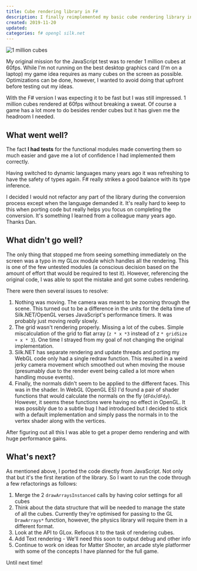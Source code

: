 ```yaml
---
title: Cube rendering library in F#
description: I finally reimplemented my basic cube rendering library in F# and OpenGL from JavaScript and WebGL.
created: 2019-11-20
updated:
categories: f# opengl silk.net
---
```


![1 million cubes](/assets/cube-demo.webp)

My original mission for the JavaScript test was to render 1 million cubes at
60fps. While I'm not running on the best desktop graphics card (I'm on a laptop)
my game idea requires as many cubes on the screen as possible. Optimizations can
be done, however, I wanted to avoid doing that upfront before testing out my ideas.

With the F# version I was expecting it to be fast but I was still impressed.
1 million cubes rendered at 60fps without breaking a sweat. Of course a game
has a lot more to do besides render cubes but it has given me the headroom
I needed.

## What went well?

The fact **I had tests** for the functional modules made converting them so much
easier and gave me a lot of confidence I had implemented them correctly.

Having switched to dynamic languages many years ago it was refreshing to have
the safety of types again. F# really strikes a good balance with its type
inference.

I decided I would not refactor any part of the library during the conversion
process except when the language demanded it. It's really hard to keep to
this when porting code but really helps you focus on completing the conversion.
It's something I learned from a colleague many years ago. Thanks Dan.

## What didn't go well?

The only thing that stopped me from seeing something immediately on the screen
was a typo in my GLox module which handles all the rendering. This is one
of the few untested modules (a conscious decision based on the amount of effort
that would be required to test it). However, referencing the original code, I
was able to spot the mistake and got some cubes rendering.

There were then several issues to resolve:

1. Nothing was moving. The camera was meant to be zooming through the scene.
   This turned out to be a difference in the units for the delta time of
   Silk.NET/OpenGL verses JavaScript's performance timers. It was probably just
   moving *really* slowly.
1. The grid wasn't rendering properly. Missing a lot of the cubes. Simple
   miscalculation of the grid to flat array (`z * x *3` instead of z `*
   gridSize + x * 3`). One time I strayed from my goal of not changing the
   original implementation.
1. Silk.NET has separate rendering and update threads and porting my WebGL
   code only had a single redraw function. This resulted in a weird jerky
   camera movement which smoothed out when moving the mouse (presumably due
   to the render event being called a lot more when handling mouse events).
1. Finally, the normals didn't seem to be applied to the different faces. This
   was in the shader. In WebGL (OpenGL ES) I'd found a pair of shader functions
   that would calculate the normals on the fly (`dFdx`/`dFdy`). However, it
   seems these functions were having no effect in OpenGL. It was possibly due to
   a subtle bug I had introduced but I decided to stick with a default
   implementation and simply pass the normals in to the vertex shader along with
   the vertices.

After figuring out all this I was able to get a proper demo rendering and with
huge performance gains.

## What's next?

As mentioned above, I ported the code directly from JavaScript. Not only that
but it's the first iteration of the library. So I want to run the code through a
few refactorings as follows:

1. Merge the 2 `drawArraysInstanced` calls by having color settings for all cubes
1. Think about the data structure that will be needed to manage the state of all
   the cubes. Currently they're optimised for passing to the GL `DrawArrays*`
   function, however, the physics library will require them in a different
   format.
1. Look at the API to GLox. Refocus it to the task of rendering cubes.
1. Add Text rendering - We'll need this soon to output debug and other info
1. Continue to work on ideas for Matter Shooter, an arcade style platformer with
   some of the concepts I have planned for the full game.

Until next time!
